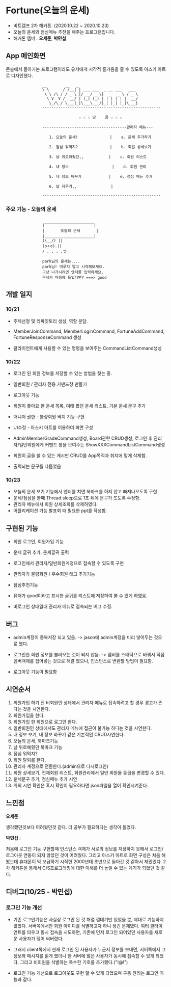 # Fortune(오늘의 운세)

- 비트캠프 2차 해커톤. (2020.10.22 ~ 2020.10.23) 
- 오늘의 운세와 점심메뉴 추천을 해주는 프로그램입니다.
- 해커톤 멤버 : **오세준**, **박민섭**



## App 메인화면

콘솔에서 들아가는 프로그램이라도 유저에게 시각적 즐거움을 줄 수 있도록 아스키 아트로 디자인했다.

```
                __        __   _
                \ \      / /__| | ___ ___  _ __ ___   ___
                 \ \ /\ / / _ \ |/ __/ _ \|  _   _ \ / _ \
                  \ V  V /  __/ | (_| (_) | | | | | |  __/
                   \_/\_/ \___|_|\___\___/|_| |_| |_|\___|
                ----------------------------------------------------

                                ☆ ☆ ☆ 땅    콩 ☆ ☆ ☆

                -------------------------------------관리자 메뉴---

                   1. 오늘의 운세!              |    a. 운세 추가하기

                   2. 점심 뭐먹지?              |    b. 회원 상세보기

                   3. 날 위로해줬던,,           |    c. 회원 리스트

                   4. 내 정보                   |    d. 회원 관리

                   5. 내 정보 바꾸기            |    e. 점심 메뉴 추가

                   6. 날 지우기,,               |

                ----------------------------------------------------
```



### 주요 기능 - 오늘의 운세

```

                |￣￣￣￣￣￣￣￣￣￣￣￣￣|
                |       오늘의 운세       |
                |＿＿＿＿＿＿＿＿＿＿＿＿＿|
                (\__/) ||
                (oㅅo).||
                / . . . .づ

                park님의 운세는....
                park님! 미루지 말고 시작해보세요.
                그냥 나가시려면 엔터를 입력하세요.
                운세가 마음에 들었다면? ===> good

```



## 개발 일지

### 10/21

- 주제선정 및 리파짓토리 생성, 역할 분담.
- MemberJoinCommand, MemberLoginCommand, FortuneAddCommand, FortuneResponseCommand 생성

- 클라이언트에게 사용할 수 있는 명령을 보여주는 CommandListCommand생성

### 10/22

- 로그인 된 회원 정보를 저장할 수 있는 방법을 찾는 중.
- 일반회원 / 관리자 전용 커맨드창 만들기
- 로그아웃 기능

- 회원이 좋아요 한 운세 목록, 여태 봤던 운세 리스트, 기본 운세 문구 추가
- 매니저 권한 -  불량회원 딱지 기능 구현
- UI수정 - 아스키 아트를 이용하여 화면 구성
- AdminMemberGradeCommand생성, Board관련 CRUD생성, 로그인 후 관리자/일반회원에게 커맨드 창을 보여주는 ShowXXXCommandListCommand생성
- 회원이 글을 쓸 수 있는 게시판 CRUD를 App목적과 취지에 맞게 삭제함.
- 출력되는 문구를 다듬었음

### 10/23

- 오늘의 운세 보기 기능에서 엔터를 치면 북마크를 하지 않고 빠져나오도록 구현
- 운세/점심을 볼때 Thread.sleep으로 1초 뒤에 문구가 뜨도록 수정함.
- 관리자 메뉴에서 회원 상세조회를 삭제하였다.
- 어플리케이션 기능 발표회 때 필요한 ppt를 작성함.

## 구현된 기능

- 회원 로그인, 회원가입 기능
- 운세 글귀 추가, 운세글귀 출력

- 로그인에서 관리자/일반회원계정으로 접속할 수 있도록 구현
- 관리자가 불량회원 / 우수회원 태그 추가기능
- 점심추천기능
- 유저가 good이라고 표시한 글귀를 리스트에 저장하여 볼 수 있게 하였음. 
- 비로그인 상태일대 관리자 메뉴로 접속되는 버그 수정.

## 버그

* admin계정이 중복저장 되고 있음. -> jason에 admin계정을 미리 넣어두는 것으로 했다.

- 로그인한 회원 정보를 불러오는 것이 되지 않음. -> 멤버를 스태틱으로 바꿔서 직접 멤버객체를 집어넣는 것으로 해결 했으나, 인스턴스로 변환할 방법이 필요함.

- 로그아웃 기능이 필요함

## 시연순서

1. 회원가입 하기 전 비회원인 상태에서 관리자 메뉴로 접속하려고 할 경우 경고가 뜬다는 것을 시연한다.
2. 회원가입을 한다.
3. 회원가입 한 회원으로 로그인 한다.
4. 일반회원인 상태에서도 관리자 메뉴에 접근이 불가능 하다는 것을 시연한다.
5. 내 정보 보기, 내 정보 바꾸기 같은 기본적인 CRUD시연한다.
7. 오늘의 운세, 북마크기능
8. 날 위로해줬던 북마크 기능
9. 점심 뭐먹지?
9. 회원 탈퇴를 한다.
10. 관리자 계정으로 전환한다.(admin으로 다시로그인)
11. 회원 상세보기, 전체회원 리스트, 회원관리에서 일반 회원들 등급을 변경할 수 있다.
12. 운세문구 추가, 점심메뉴 추가 시연
13. 위의 시연 확인은 혹시 확인이 필요하다면 json파일을 열어 확인시켜준다.



## 느낀점

**오세준** : 

생각했던것보다 어려웠던것 같다. 더 공부가 필요하다는 생각이 들었다.



**박민섭** : 

처음에 로그인 기능 구현할때 인스턴스 객체가 서로의 정보를 저장하지 못해서 로그인/로그아웃 연동이 되지 않았던 것이 어려웠다. 그리고 아스키 아트로 화면 구성은 처음 해봤는데 휴대폰이 막 보급하기 시작한 2000년대 초반으로 돌아간 것 같아서 재밌었다. 2차 해커톤을 통해서 C/S프로그래밍에 대한 이해를 더 높일 수 있는 계기가 되었던 것 같다.  



## 디버그(10/25 - 박민섭)

### 로그인 기능 개선

- 기존 로그인기능은 사실상 로그인 된 것 처럼 껍데기만 있었을 뿐, 제대로 기능하지 않았다. 서버쪽에서만 회원 아이디를 식별하고자 하니 생긴 문제였다. 여러 클라이언트를 띄우고 동시 접속을 시도하면, 기존에 먼저 로그인 되어있던 사용자를 새로운 사용자가 덮어 써버렸다. 
- 그래서 client쪽에서 현재 로그인 된 사용자가 누군지 정보를 보내면, 서버쪽에서 그 정보와 메시지를 읽게 했더니 한 서버에 많은 사용자가 동시에 접속할 수 있게 되었다. 그리고 비회원을 식별하는 특수한 기호를 추가했다.("!@!")

- 로그인 기능 개선으로 로그아웃도 구현 할 수 있게 되었으며 구동 원리는 로그인 기능과 같다.